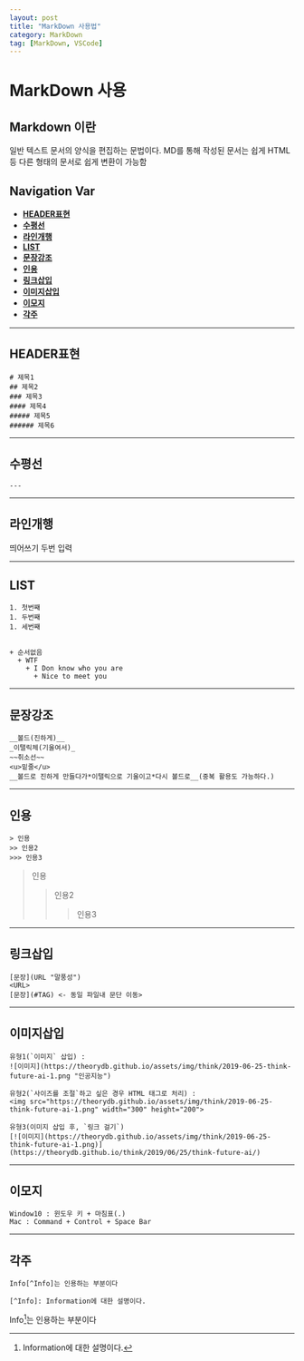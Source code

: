 ```yaml
---
layout: post
title: "MarkDown 사용법"
category: MarkDown
tag: [MarkDown, VSCode]
---
```


# MarkDown 사용

## Markdown 이란
일반 텍스트 문서의 양식을 편집하는 문법이다.
MD를 통해 작성된 문서는 쉽게 HTML등 다른 형태의 문서로 쉽게 변환이 가능함

## Navigation Var
- **[HEADER표현](#HEADER표현)**
- **[수평선](#수평선)**
- **[라인개행](#라인개행)**
- **[LIST](#LIST)**
- **[문장강조](#문장강조)**
- **[인용](#인용)**
- **[링크삽입](#링크삽입)**
- **[이미지삽입](#이미지삽입)**
- **[이모지](#이모지)**
- **[각주](#각주)**

___

## HEADER표현
```
# 제목1
## 제목2
### 제목3
#### 제목4
##### 제목5
###### 제목6
```

___

## 수평선
```
---
```

___

## 라인개행
띄어쓰기 두번 입력

___

## LIST
```
1. 첫번째
1. 두번째
1. 세번째
  

+ 순서없음
  + WTF
    + I Don know who you are
      + Nice to meet you
```

___

## 문장강조
```
__볼드(진하게)__  
_이탤릭체(기울여서)_    
~~취소선~~  
<u>밑줄</u>  
__볼드로 진하게 만들다가*이탤릭으로 기울이고*다시 볼드로__(중복 활용도 가능하다.)
```

___

## 인용
```
> 인용
>> 인용2
>>> 인용3
```

>인용
>> 인용2
>>> 인용3

___

## 링크삽입
```
[문장](URL "말풍성")  
<URL>  
[문장](#TAG) <- 동일 파일내 문단 이동>
```

___

## 이미지삽입
```
유형1(`이미지` 삽입) :  
![이미지](https://theorydb.github.io/assets/img/think/2019-06-25-think-future-ai-1.png "인공지능")
  
유형2(`사이즈를 조절`하고 싶은 경우 HTML 태그로 처리) :   
<img src="https://theorydb.github.io/assets/img/think/2019-06-25-think-future-ai-1.png" width="300" height="200"> 

유형3(이미지 삽입 후, `링크 걸기`)
[![이미지](https://theorydb.github.io/assets/img/think/2019-06-25-think-future-ai-1.png)](https://theorydb.github.io/think/2019/06/25/think-future-ai/)
```

___

## 이모지
```
Window10 : 윈도우 키 + 마침표(.)
Mac : Command + Control + Space Bar
```

___

## 각주
```
Info[^Info]는 인용하는 부분이다

[^Info]: Information에 대한 설명이다.
```
Info[^Info]는 인용하는 부분이다

[^Info]: Information에 대한 설명이다.
